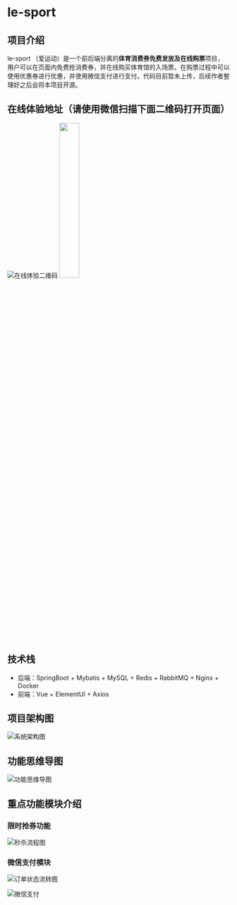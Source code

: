 # le-sport

## 项目介绍
le-sport （爱运动）是一个前后端分离的**体育消费券免费发放及在线购票**项目，用户可以在页面内免费抢消费券，并在线购买体育馆的入场票，在购票过程中可以使用优惠券进行优惠，并使用微信支付进行支付。代码目前暂未上传，后续作者整理好之后会将本项目开源。

## 在线体验地址（请使用微信扫描下面二维码打开页面）
![在线体验二维码](images/地址.png)
<img src="images/地址.png" width="30%" height="30%">

## 技术栈
- 后端：SpringBoot + Mybatis + MySQL + Redis + RabbitMQ + Nginx + Docker
- 前端：Vue + ElementUI + Axios

## 项目架构图
![系统架构图](images/系统架构图.png)

## 功能思维导图
![功能思维导图](images/思维导图.png)

## 重点功能模块介绍
### 限时抢券功能
![秒杀流程图](images/秒杀接口流程图.png)

### 微信支付模块
![订单状态流转图](images/订单状态机.png)

![微信支付](images/订单支付时序图.png)
